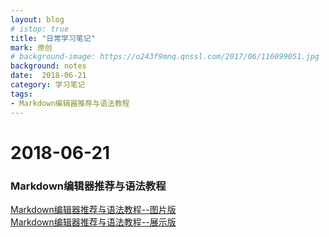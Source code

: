 ```yaml
---
layout: blog
# istop: true
title: "日常学习笔记"
mark: 原创
# background-image: https://o243f9mnq.qnssl.com/2017/06/116099051.jpg
background: notes
date:  2018-06-21
category: 学习笔记
tags:
- Markdown编辑器推荐与语法教程
---
```


# 2018-06-21
### Markdown编辑器推荐与语法教程
[Markdown编辑器推荐与语法教程--图片版](https://www.jianshu.com/p/f1ba8d72625e)  
[Markdown编辑器推荐与语法教程--展示版](https://www.jianshu.com/p/448ef0a6fd81)